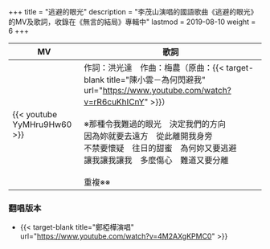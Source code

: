 +++
title = "逃避的眼光"
description = "李茂山演唱的國語歌曲《逃避的眼光》的MV及歌詞，收錄在《無言的結局》專輯中"
lastmod = 2019-08-10
weight = 6
+++

MV  | 歌詞  
--------------|-------
{{< youtube YyMHru9Hw60 >}}|作詞：洪光達　作曲：梅農（原曲：{{< target-blank title="陳小雲－為何閃避我" url="https://www.youtube.com/watch?v=rR6cuKhICnY" >}}）<br/><br/>※那種令我難過的眼光　決定我們的方向<br/>因為妳就要去遠方　從此離開我身旁<br/>不禁要懷疑　往日的甜蜜　為何妳又要逃避<br/>讓我讓我讓我　多麼傷心　難道又要分離<br/><br/>重複※※

### 翻唱版本

* {{< target-blank title="鄭椏樺演唱" url="https://www.youtube.com/watch?v=4M2AXgKPMC0" >}}